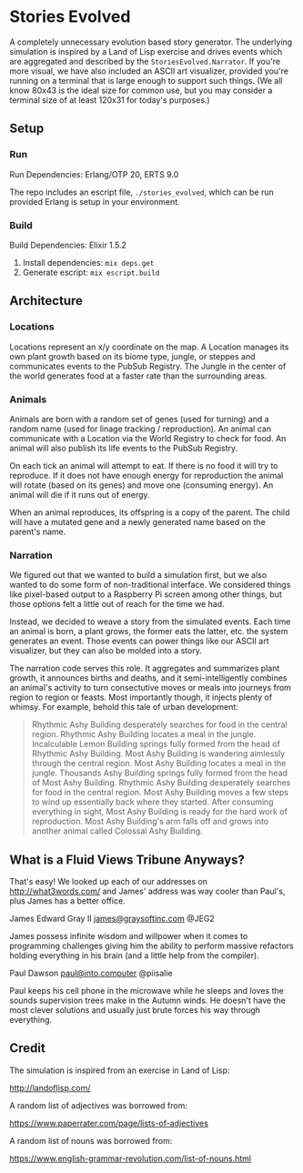 # Stories Evolved

A completely unnecessary evolution based story generator. The underlying simulation is inspired by a Land of Lisp exercise and drives events which are aggregated and described by the `StoriesEvolved.Narrator`. If you're more visual, we have also included an ASCII art visualizer, provided you're running on a terminal that is large enough to support such things. (We all know 80x43 is the ideal size for common use, but you may consider a terminal size of at least 120x31 for today's purposes.)

## Setup

### Run

Run Dependencies: Erlang/OTP 20, ERTS 9.0

The repo includes an escript file, `./stories_evolved`, which can be run provided Erlang is setup in your environment.

### Build

Build Dependencies: Elixir 1.5.2

1. Install dependencies: `mix deps.get`
2. Generate escript: `mix escript.build`

## Architecture

### Locations

Locations represent an x/y coordinate on the map. A Location manages its own plant growth based on its biome type, jungle, or steppes and communicates events to the PubSub Registry. The Jungle in the center of the world generates food at a faster rate than the surrounding areas.

### Animals

Animals are born with a random set of genes (used for turning) and a random name (used for linage tracking / reproduction). An animal can communicate with a Location via the World Registry to check for food. An animal will also publish its life events to the PubSub Registry.

On each tick an animal will attempt to eat. If there is no food it will try to reproduce. If it does not have enough energy for reproduction the animal will rotate (based on its genes) and move one (consuming energy). An animal will die if it runs out of energy.

When an animal reproduces, its offspring is a copy of the parent. The child will have a mutated gene and a newly generated name based on the parent's name.

### Narration

We figured out that we wanted to build a simulation first, but we also wanted to do some form of non-traditional interface.  We considered things like pixel-based output to a Raspberry Pi screen among other things, but those options felt a little out of reach for the time we had.

Instead, we decided to weave a story from the simulated events.  Each time an animal is born, a plant grows, the former eats the latter, etc. the system generates an event.  Those events can power things like our ASCII art visualizer, but they can also be molded into a story.

The narration code serves this role.  It aggregates and summarizes plant growth, it announces births and deaths, and it semi-intelligently combines an animal's activity to turn consectutive moves or meals into journeys from region to region or feasts.  Most importantly though, it injects plenty of whimsy.  For example, behold this tale of urban development:

> Rhythmic Ashy Building desperately searches for food in the central region.
> Rhythmic Ashy Building locates a meal in the jungle.
> Incalculable Lemon Building springs fully formed from the head of 
> Rhythmic Ashy Building.
> Most Ashy Building is wandering aimlessly through the central region.
> Most Ashy Building locates a meal in the jungle.
> Thousands Ashy Building springs fully formed from the head of 
> Most Ashy Building.
> Rhythmic Ashy Building desperately searches for food in the central region.
> Most Ashy Building moves a few steps to wind up essentially back where 
> they started.
> After consuming everything in sight, Most Ashy Building is ready for 
> the hard work of reproduction.
> Most Ashy Building's arm falls off and grows into another animal called 
> Colossal Ashy Building.

## What is a Fluid Views Tribune Anyways?

That's easy! We looked up each of our addresses on http://what3words.com/ and James' address was way cooler than Paul's, plus James has a better office.

James Edward Gray II james@graysoftinc.com @JEG2

James possess infinite wisdom and willpower when it comes to programming challenges giving him the ability to perform massive refactors holding everything in his brain (and a little help from the compiler).

Paul Dawson paul@into.computer @piisalie

Paul keeps his cell phone in the microwave while he sleeps and loves the sounds supervision trees make in the Autumn winds. He doesn't have the most clever solutions and usually just brute forces his way through everything.

## Credit

The simulation is inspired from an exercise in Land of Lisp:

http://landoflisp.com/

A random list of adjectives was borrowed from:

https://www.paperrater.com/page/lists-of-adjectives

A random list of nouns was borrowed from:

https://www.english-grammar-revolution.com/list-of-nouns.html
